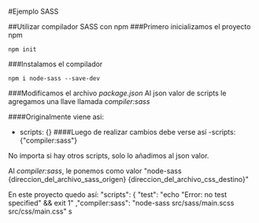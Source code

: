#Ejemplo SASS

##Utilizar compilador SASS con npm 
###Primero inicializamos el proyecto npm
```
npm init
```
###Instalamos el compilador
```
npm i node-sass --save-dev
```

###Modificamos el archivo _package.json_
Al json valor de scripts le agregamos una llave llamada _compiler:sass_ 

####Originalmente viene asi: 
- scripts: {}
####Luego de realizar cambios debe verse así
-scripts: {"compiler:sass"}

No importa si hay otros scripts, solo lo añadimos al json valor. 

Al _compiler:sass_, le ponemos como valor "node-sass {direccion_del_archivo_sass_origen} {direccion_del_archivo_css_destino}"

En este proyecto quedo así: 
  "scripts": {
    "test": "echo \"Error: no test specified\" && exit 1"
    ,"compiler:sass": "node-sass src/sass/main.scss src/css/main.css"
  s